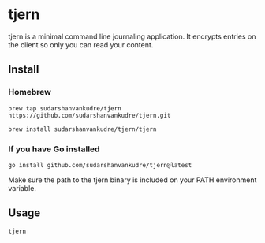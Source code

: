 # tjern
tjern is a minimal command line journaling application. It encrypts entries on the client so only you can read your content.

## Install
### Homebrew
```
brew tap sudarshanvankudre/tjern https://github.com/sudarshanvankudre/tjern.git
```
```
brew install sudarshanvankudre/tjern/tjern
```
### If you have Go installed
```
go install github.com/sudarshanvankudre/tjern@latest
```
Make sure the path to the tjern binary is included on your PATH environment variable.

## Usage
```
tjern
```
